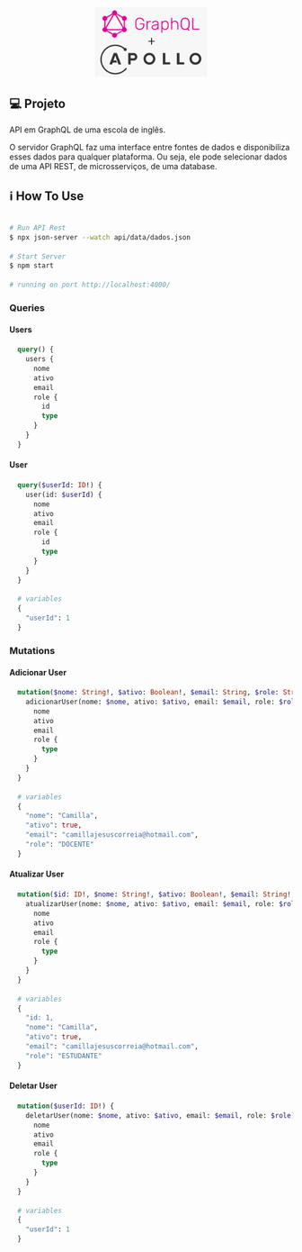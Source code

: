 <p align="center">
  <a href="http://nestjs.com/" target="blank"><img src="./github/graphql&apollo.png" width="200" alt="GraphQL e Apollo Logo" /></a>
</p>

## 💻 Projeto

API em GraphQL de uma escola de inglês.

O servidor GraphQL faz uma interface entre fontes de dados e disponibiliza esses dados para qualquer plataforma. Ou seja, ele pode selecionar dados de uma API REST, de microsserviços, de uma database.

## ℹ️ How To Use

```bash

# Run API Rest
$ npx json-server --watch api/data/dados.json

# Start Server
$ npm start

# running on port http://localhost:4000/
```

### Queries

#### Users
```graphql
  query() {
    users {
      nome
      ativo
      email
      role {
        id
        type
      }
    }
  }
```

#### User
```graphql
  query($userId: ID!) {
    user(id: $userId) {
      nome
      ativo
      email
      role {
        id
        type
      }
    }
  }

  # variables
  {
    "userId": 1
  }
```

### Mutations

#### Adicionar User
```graphql
  mutation($nome: String!, $ativo: Boolean!, $email: String, $role: String!) {
    adicionarUser(nome: $nome, ativo: $ativo, email: $email, role: $role) {
      nome
      ativo
      email
      role {
        type
      }
    }
  }

  # variables
  {
    "nome": "Camilla",
    "ativo": true,
    "email": "camillajesuscorreia@hotmail.com",
    "role": "DOCENTE"
  }
```

#### Atualizar User
```graphql
  mutation($id: ID!, $nome: String!, $ativo: Boolean!, $email: String!, $role: String!) {
    atualizarUser(nome: $nome, ativo: $ativo, email: $email, role: $role) {
      nome
      ativo
      email
      role {
        type
      }
    }
  }

  # variables
  {
    "id: 1,
    "nome": "Camilla",
    "ativo": true,
    "email": "camillajesuscorreia@hotmail.com",
    "role": "ESTUDANTE"
  }
```

#### Deletar User
```graphql
  mutation($userId: ID!) {
    deletarUser(nome: $nome, ativo: $ativo, email: $email, role: $role) {
      nome
      ativo
      email
      role {
        type
      }
    }
  }

  # variables
  {
    "userId": 1
  }
```